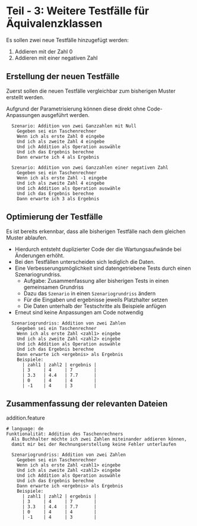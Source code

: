 # Teil - 3: Weitere Testfälle für Äquivalenzklassen
Es sollen zwei neue Testfälle hinzugefügt werden:
1. Addieren mit der Zahl 0
2. Addieren mit einer negativen Zahl

## Erstellung der neuen Testfälle
Zuerst sollen die neuen Testfälle vergleichbar zum bisherigen Muster erstellt werden.

Aufgrund der Parametrisierung können diese direkt ohne Code-Anpassungen ausgeführt werden.
````gherkin
  Szenario: Addition von zwei Ganzzahlen mit Null
    Gegeben sei ein Taschenrechner
    Wenn ich als erste Zahl 0 eingebe
    Und ich als zweite Zahl 4 eingebe
    Und ich Addition als Operation auswähle
    Und ich das Ergebnis berechne
    Dann erwarte ich 4 als Ergebnis

  Szenario: Addition von zwei Ganzzahlen einer negativen Zahl
    Gegeben sei ein Taschenrechner
    Wenn ich als erste Zahl -1 eingebe
    Und ich als zweite Zahl 4 eingebe
    Und ich Addition als Operation auswähle
    Und ich das Ergebnis berechne
    Dann erwarte ich 3 als Ergebnis
````
## Optimierung der Testfälle
Es ist bereits erkennbar, dass alle bisherigen Testfälle nach dem gleichen Muster ablaufen.
* Hierdurch entsteht duplizierter Code der die Wartungsaufwände bei Änderungen erhöht.
* Bei den Testfällen unterscheiden sich lediglich die Daten.
* Eine Verbesserungsmöglichkeit sind datengetriebene Tests durch einen Szenariogrundriss.
  * Aufgabe: Zusammenfassung aller bisherigen Tests in einen gemeinsamen Grundriss
  * Dazu das `Szenario` in einen `Szenariogrundriss` ändern
  * Für die Eingaben und ergebnisse jeweils Platzhalter setzen
  * Die Daten unterhalb der Testschritte als Beispiele anfügen
* Erneut sind keine Anpassungen am Code notwendig
````gherkin
  Szenariogrundriss: Addition von zwei Zahlen
    Gegeben sei ein Taschenrechner
    Wenn ich als erste Zahl <zahl1> eingebe
    Und ich als zweite Zahl <zahl2> eingebe
    Und ich Addition als Operation auswähle
    Und ich das Ergebnis berechne
    Dann erwarte ich <ergebnis> als Ergebnis
    Beispiele:
      | zahl1 | zahl2 | ergebnis |
      | 3     | 4     | 7        |
      | 3.3   | 4.4   | 7.7      |
      | 0     | 4     | 4        |
      | -1    | 4     | 3        |
````

## Zusammenfassung der relevanten Dateien
addition.feature
````gherkin
# language: de
Funktionalität: Addition des Taschenrechners
  Als Buchhalter möchte ich zwei Zahlen miteinander addieren können,
  damit mir bei der Rechnungserstellung keine Fehler unterlaufen

  Szenariogrundriss: Addition von zwei Zahlen
    Gegeben sei ein Taschenrechner
    Wenn ich als erste Zahl <zahl1> eingebe
    Und ich als zweite Zahl <zahl2> eingebe
    Und ich Addition als Operation auswähle
    Und ich das Ergebnis berechne
    Dann erwarte ich <ergebnis> als Ergebnis
    Beispiele:
      | zahl1 | zahl2 | ergebnis |
      | 3     | 4     | 7        |
      | 3.3   | 4.4   | 7.7      |
      | 0     | 4     | 4        |
      | -1    | 4     | 3        |
````